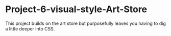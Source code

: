 # Project-6-visual-style-Art-Store
This project builds on the art store  but purposefully leaves you having to dig a little deeper into CSS.
